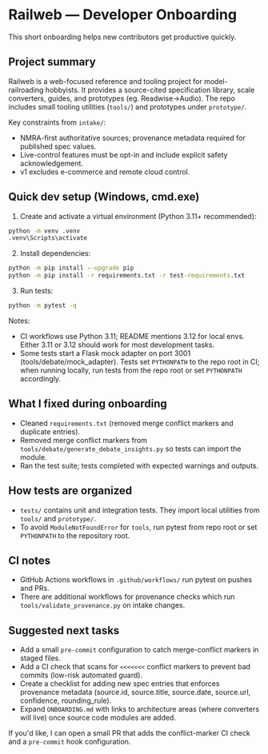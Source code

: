 # Railweb — Developer Onboarding

This short onboarding helps new contributors get productive quickly.

## Project summary

Railweb is a web-focused reference and tooling project for model-railroading hobbyists. It provides a source-cited specification library, scale converters, guides, and prototypes (eg. Readwise→Audio). The repo includes small tooling utilities (`tools/`) and prototypes under `prototype/`.

Key constraints from `intake/`:
- NMRA-first authoritative sources; provenance metadata required for published spec values.
- Live-control features must be opt-in and include explicit safety acknowledgement.
- v1 excludes e-commerce and remote cloud control.

## Quick dev setup (Windows, cmd.exe)

1. Create and activate a virtual environment (Python 3.11+ recommended):

```cmd
python -m venv .venv
.venv\Scripts\activate
```

2. Install dependencies:

```cmd
python -m pip install --upgrade pip
python -m pip install -r requirements.txt -r test-requirements.txt
```

3. Run tests:

```cmd
python -m pytest -q
```

Notes:
- CI workflows use Python 3.11; README mentions 3.12 for local envs. Either 3.11 or 3.12 should work for most development tasks.
- Some tests start a Flask mock adapter on port 3001 (tools/debate/mock_adapter). Tests set `PYTHONPATH` to the repo root in CI; when running locally, run tests from the repo root or set `PYTHONPATH` accordingly.

## What I fixed during onboarding

- Cleaned `requirements.txt` (removed merge conflict markers and duplicate entries).
- Removed merge conflict markers from `tools/debate/generate_debate_insights.py` so tests can import the module.
- Ran the test suite; tests completed with expected warnings and outputs.

## How tests are organized

- `tests/` contains unit and integration tests. They import local utilities from `tools/` and `prototype/`.
- To avoid `ModuleNotFoundError` for `tools`, run pytest from repo root or set `PYTHONPATH` to the repository root.

## CI notes

- GitHub Actions workflows in `.github/workflows/` run pytest on pushes and PRs.
- There are additional workflows for provenance checks which run `tools/validate_provenance.py` on intake changes.

## Suggested next tasks

- Add a small `pre-commit` configuration to catch merge-conflict markers in staged files.
- Add a CI check that scans for `<<<<<<<` conflict markers to prevent bad commits (low-risk automated guard).
- Create a checklist for adding new spec entries that enforces provenance metadata (source.id, source.title, source.date, source.url, confidence, rounding_rule).
- Expand `ONBOARDING.md` with links to architecture areas (where converters will live) once source code modules are added.

If you'd like, I can open a small PR that adds the conflict-marker CI check and a `pre-commit` hook configuration.
